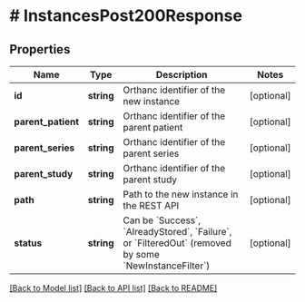 # # InstancesPost200Response

## Properties

Name | Type | Description | Notes
------------ | ------------- | ------------- | -------------
**id** | **string** | Orthanc identifier of the new instance | [optional]
**parent_patient** | **string** | Orthanc identifier of the parent patient | [optional]
**parent_series** | **string** | Orthanc identifier of the parent series | [optional]
**parent_study** | **string** | Orthanc identifier of the parent study | [optional]
**path** | **string** | Path to the new instance in the REST API | [optional]
**status** | **string** | Can be &#x60;Success&#x60;, &#x60;AlreadyStored&#x60;, &#x60;Failure&#x60;, or &#x60;FilteredOut&#x60; (removed by some &#x60;NewInstanceFilter&#x60;) | [optional]

[[Back to Model list]](../../README.md#models) [[Back to API list]](../../README.md#endpoints) [[Back to README]](../../README.md)
